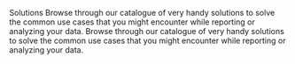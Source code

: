 Solutions
Browse through our catalogue of very handy solutions to solve the common use cases that you might encounter while reporting or analyzing your data.
Browse through our catalogue of very handy solutions to solve the common use cases that you might encounter while reporting or analyzing your data.